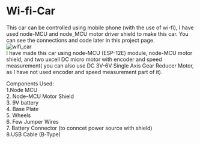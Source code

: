 # Wi-fi-Car
This car can be controlled using mobile phone (with the use of wi-fi), I have used node-MCU and node_MCU motor driver shield to make this car. You can see the connections and code later in this project page.
<br>
![wifi_car](https://user-images.githubusercontent.com/76568850/169837652-f12d91ce-4339-4283-9625-56f7a236b096.jpeg)
<br>
I have made this car using node-MCU (ESP-12E) module, node-MCU motor shield, and two uxcell DC micro motor with encoder and speed measurement( you can also use DC 3V-6V Single Axis Gear Reducer Motor, as I have not used encoder and speed measurement part of it).
<p>
Components Used:
  <br>
  1.Node MCU <br>
  2. Node-MCU Motor Shield <br>
  3. 9V battery <br>
  4. Base Plate <br>
  5. Wheels <br>
  6. Few Jumper Wires <br>
  7. Battery Connector (to conncet power source with shield) <br>
  8.USB Cable (B-Type)

